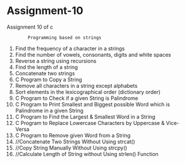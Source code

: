 # Assignment-10
Assignment 10 of c

            Programming based on strings
            
            
1.	Find the frequency of a character in a strings
2.	Find the number of vowels, consonants, digits and white spaces
3.	Reverse a string using recursions
4.	Find the length of a string
5.	Concatenate two strings
6.	C Program to Copy a String
7.	Remove all characters in a string except alphabets
8.	Sort elements in the lexicographical order (dictionary order)
9.	C Program to Check if a given String is Palindrome
10.	C Program to Print Smallest and Biggest possible Word which is Palindrome in a given String
11.	C Program to Find the Largest & Smallest Word in a String
12.	 C Program to Replace Lowercase Characters by Uppercase & Vice-Versa
13.	 C Program to Remove given Word from a String
14.	//Concatenate Two Strings Without Using strcat()
15.	//Copy String Manually Without Using strcpy()
16.	//Calculate Length of String without Using strlen() Function

